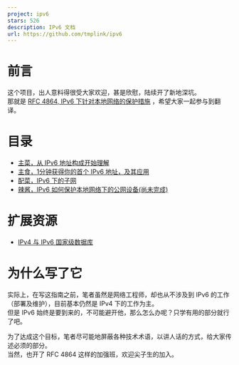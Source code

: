 ```yaml
---
project: ipv6
stars: 526
description: IPv6 文档
url: https://github.com/tmplink/ipv6
---
```


# 前言
这个项目，出人意料得很受大家欢迎，甚是欣慰，陆续开了新地深坑。  
那就是 [RFC 4864, IPv6 下针对本地网络的保护措施](ieft/rfc4864.md) ，希望大家一起参与到翻译。  

# 目录
- [主菜，从 IPv6 地址构成开始理解](IPV6INTRO.md)
- [主食，1分钟获得你的首个 IPv6 地址，及其应用](HOME-USE.md)
- [配菜，IPv6 下的子网](SUBNET.md)
- [辣酱，IPv6 如何保护本地网络下的公网设备(尚未完成)](ieft/rfc4864.md)

# 扩展资源
- [IPv4 与 IPv6 国家级数据库](https://github.com/tmplink/IPDB)

# 为什么写了它
实际上，在写这指南之前，笔者虽然是网络工程师，却也从不涉及到 IPv6 的工作（部署及维护），目前基本仍然是 IPv4 下的工作为主。  
但是 IPv6 始终是要到来的，不可能避开他，那么怎么办呢？只学有用的部分就行了吧。  

为了达成这个目标，笔者尽可能地屏蔽各种技术术语，以讲人话的方式，给大家传述必须的部分。  
当然，也开了 RFC 4864 这样的加强班，欢迎尖子生的加入。  

